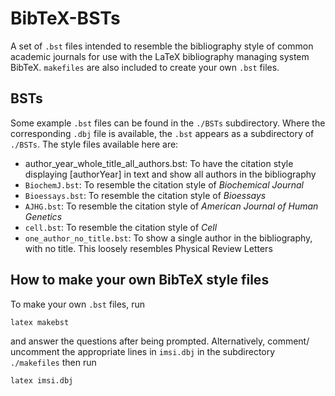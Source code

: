 # BibTeX-BSTs

A set of `.bst` files intended to resemble the bibliography style of common academic journals for use with the LaTeX bibliography managing system BibTeX. `makefiles` are also included to create your own `.bst` files.

## BSTs

Some example `.bst` files can be found in the `./BSTs` subdirectory. Where the corresponding `.dbj` file is available, the `.bst` appears as a subdirectory of `./BSTs`. The style files available here are:

- author_year_whole_title_all_authors.bst: To have the citation style displaying [authorYear] in text and show all authors in the bibliography
- `BiochemJ.bst`: To resemble the citation style of *Biochemical Journal*
- `Bioessays.bst`: To resemble the citation style of *Bioessays*
- `AJHG.bst`: To resemble the citation style of *American Journal of Human Genetics*
- `cell.bst`: To resemble the citation style of *Cell*
- `one_author_no_title.bst`: To show a single author in the bibliography, with no title. This loosely resembles Physical Review Letters

## How to make your own BibTeX style files

To make your own `.bst` files, run

```bash
latex makebst
```

and answer the questions after being prompted. Alternatively, comment/ uncomment the appropriate lines in `imsi.dbj` in the subdirectory `./makefiles` then run

```bash
latex imsi.dbj
```
